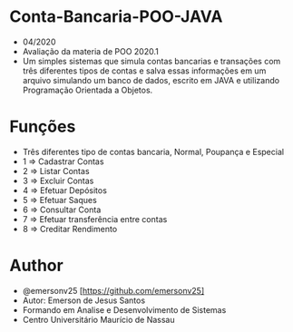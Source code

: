 # Conta-Bancaria-POO-JAVA
 * 04/2020
 * Avaliação da materia de POO 2020.1 
 * Um simples sistemas que simula contas bancarias e transações com três diferentes tipos de contas e salva essas informações em um arquivo simulando um banco de dados, escrito em JAVA e utilizando Programação Orientada a Objetos.

# Funções
* Três diferentes tipo de contas bancaria, Normal, Poupança e Especial
* 1 => Cadastrar Contas
* 2 => Listar Contas
* 3 => Excluir Contas
* 4 => Efetuar Depósitos
* 5 => Efetuar Saques
* 6 => Consultar Conta
* 7 => Efetuar transferência entre contas
* 8 => Creditar Rendimento
 
 # Author
 
 *  @emersonv25 [https://github.com/emersonv25]
 *  Autor: Emerson de Jesus Santos
 *  Formando em Analise e Desenvolvimento de Sistemas
 *  Centro Universitário Maurício de Nassau
